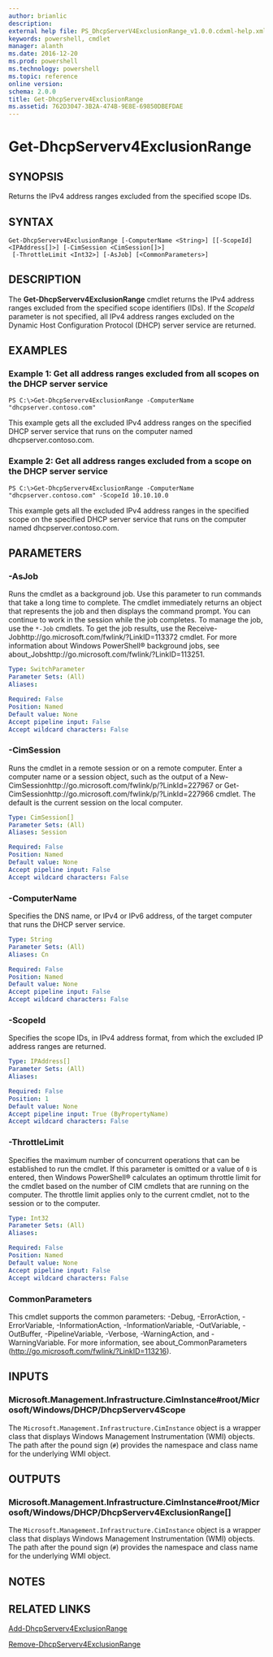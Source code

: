 ```yaml
---
author: brianlic
description: 
external help file: PS_DhcpServerV4ExclusionRange_v1.0.0.cdxml-help.xml
keywords: powershell, cmdlet
manager: alanth
ms.date: 2016-12-20
ms.prod: powershell
ms.technology: powershell
ms.topic: reference
online version: 
schema: 2.0.0
title: Get-DhcpServerv4ExclusionRange
ms.assetid: 762D3047-3B2A-474B-9E8E-69850DBEFDAE
---
```


# Get-DhcpServerv4ExclusionRange

## SYNOPSIS
Returns the IPv4 address ranges excluded from the specified scope IDs.

## SYNTAX

```
Get-DhcpServerv4ExclusionRange [-ComputerName <String>] [[-ScopeId] <IPAddress[]>] [-CimSession <CimSession[]>]
 [-ThrottleLimit <Int32>] [-AsJob] [<CommonParameters>]
```

## DESCRIPTION
The **Get-DhcpServerv4ExclusionRange** cmdlet returns the IPv4 address ranges excluded from the specified scope identifiers (IDs).
If the *ScopeId* parameter is not specified, all IPv4 address ranges excluded on the Dynamic Host Configuration Protocol (DHCP) server service are returned.

## EXAMPLES

### Example 1: Get all address ranges excluded from all scopes on the DHCP server service
```
PS C:\>Get-DhcpServerv4ExclusionRange -ComputerName "dhcpserver.contoso.com"
```

This example gets all the excluded IPv4 address ranges on the specified DHCP server service that runs on the computer named dhcpserver.contoso.com.

### Example 2: Get all address ranges excluded from a scope on the DHCP server service
```
PS C:\>Get-DhcpServerv4ExclusionRange -ComputerName "dhcpserver.contoso.com" -ScopeId 10.10.10.0
```

This example gets all the excluded IPv4 address ranges in the specified scope on the specified DHCP server service that runs on the computer named dhcpserver.contoso.com.

## PARAMETERS

### -AsJob
Runs the cmdlet as a background job.
Use this parameter to run commands that take a long time to complete. 
 The cmdlet immediately returns an object that represents the job and then displays the command prompt.
You can continue to work in the session while the job completes.
To manage the job, use the `*-Job` cmdlets.
To get the job results, use the Receive-Jobhttp://go.microsoft.com/fwlink/?LinkID=113372 cmdlet. 
 For more information about Windows PowerShell® background jobs, see about_Jobshttp://go.microsoft.com/fwlink/?LinkID=113251.

```yaml
Type: SwitchParameter
Parameter Sets: (All)
Aliases: 

Required: False
Position: Named
Default value: None
Accept pipeline input: False
Accept wildcard characters: False
```

### -CimSession
Runs the cmdlet in a remote session or on a remote computer.
Enter a computer name or a session object, such as the output of a New-CimSessionhttp://go.microsoft.com/fwlink/p/?LinkId=227967 or Get-CimSessionhttp://go.microsoft.com/fwlink/p/?LinkId=227966 cmdlet.
The default is the current session on the local computer.

```yaml
Type: CimSession[]
Parameter Sets: (All)
Aliases: Session

Required: False
Position: Named
Default value: None
Accept pipeline input: False
Accept wildcard characters: False
```

### -ComputerName
Specifies the DNS name, or IPv4 or IPv6 address, of the target computer that runs the DHCP server service.

```yaml
Type: String
Parameter Sets: (All)
Aliases: Cn

Required: False
Position: Named
Default value: None
Accept pipeline input: False
Accept wildcard characters: False
```

### -ScopeId
Specifies the scope IDs, in IPv4 address format, from which the excluded IP address ranges are returned.

```yaml
Type: IPAddress[]
Parameter Sets: (All)
Aliases: 

Required: False
Position: 1
Default value: None
Accept pipeline input: True (ByPropertyName)
Accept wildcard characters: False
```

### -ThrottleLimit
Specifies the maximum number of concurrent operations that can be established to run the cmdlet.
If this parameter is omitted or a value of `0` is entered, then Windows PowerShell® calculates an optimum throttle limit for the cmdlet based on the number of CIM cmdlets that are running on the computer.
The throttle limit applies only to the current cmdlet, not to the session or to the computer.

```yaml
Type: Int32
Parameter Sets: (All)
Aliases: 

Required: False
Position: Named
Default value: None
Accept pipeline input: False
Accept wildcard characters: False
```

### CommonParameters
This cmdlet supports the common parameters: -Debug, -ErrorAction, -ErrorVariable, -InformationAction, -InformationVariable, -OutVariable, -OutBuffer, -PipelineVariable, -Verbose, -WarningAction, and -WarningVariable. For more information, see about_CommonParameters (http://go.microsoft.com/fwlink/?LinkID=113216).

## INPUTS

### Microsoft.Management.Infrastructure.CimInstance#root/Microsoft/Windows/DHCP/DhcpServerv4Scope
The `Microsoft.Management.Infrastructure.CimInstance` object is a wrapper class that displays Windows Management Instrumentation (WMI) objects.
The path after the pound sign (`#`) provides the namespace and class name for the underlying WMI object.

## OUTPUTS

### Microsoft.Management.Infrastructure.CimInstance#root/Microsoft/Windows/DHCP/DhcpServerv4ExclusionRange[]
The `Microsoft.Management.Infrastructure.CimInstance` object is a wrapper class that displays Windows Management Instrumentation (WMI) objects.
The path after the pound sign (`#`) provides the namespace and class name for the underlying WMI object.

## NOTES

## RELATED LINKS

[Add-DhcpServerv4ExclusionRange](./Add-DhcpServerv4ExclusionRange.md)

[Remove-DhcpServerv4ExclusionRange](./Remove-DhcpServerv4ExclusionRange.md)

